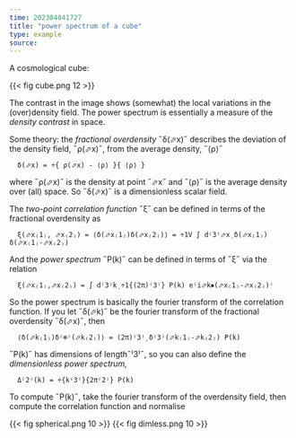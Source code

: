 ```yaml
---
time: 202304041727
title: "power spectrum of a cube"
type: example
source: 
---
```


A cosmological cube:

{{< fig cube.png 12 >}}

The contrast in the image shows (somewhat) the local variations in the 
(over)density field. The power spectrum is essentially a measure of the _density 
contrast_ in space.

Some theory: the _fractional overdensity_ ˝δ(⬀x)˝ describes the deviation of the 
density field, ˝ρ(⬀x)˝, from the average density, ˝⟨ρ⟩˝
```
  δ(⬀x) = ÷{ ρ(⬀x) - ⟨ρ⟩ }{ ⟨ρ⟩ }
```
where ˝ρ(⬀x)˝ is the density at point ˝⬀x˝ and ˝⟨ρ⟩˝ is the average density over 
(all) space. So ˝δ(⬀x)˝ is a dimensionless scalar field.

The _two-point correlation function_ ˝ξ˝ can be defined in terms of the 
fractional overdensity as
```
  ξ(⬀x₍1₎, ⬀x₍2₎) = ⟨δ(⬀x₍1₎)δ(⬀x₍2₎)⟩ = ÷1V ∫ d⁽3⁾⬀xͺδ(⬀x₍1₎) δ(⬀x₍1₎-⬀x₍2₎)
```

And the _power spectrum_ ˝P(k)˝ can be defined in terms of ˝ξ˝ via the relation 
```
  ξ(⬀x₍1₎,⬀x₍2₎) = ∫ d⁽3⁾kͺ÷1{(2π)⁽3⁾} P(k) e⁽i⬀k⦁(⬀x₍1₎-⬀x₍2₎)⁾
```

So the power spectrum is basically the fourier transform of the correlation 
function. If you let ˝δ(⬀k)˝ be the fourier transform of the fractional 
overdensity ˝δ(⬀x)˝, then
```
  ⟨δ(⬀k₍1₎)δ⁽❄⁾(⬀k₍2₎)⟩ = (2π)⁽3⁾ͺδ⁽3⁾(⬀k₍1₎-⬀k₍2₎) P(k)
```

˝P(k)˝ has dimensions of length˝⁽3⁾˝, so you can also define the _dimensionless 
power spectrum,_
```
  Δ⁽2⁾(k) = ÷{k⁽3⁾}{2π⁽2⁾} P(k)
```

To compute ˝P(k)˝, take the fourier transform of the overdensity field, then 
compute the correlation function and normalise

{{< fig spherical.png 10 >}}
{{< fig dimless.png 10 >}}

